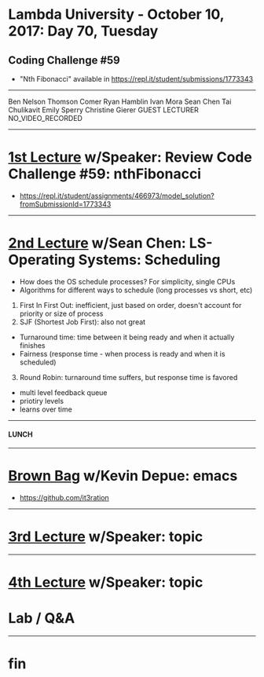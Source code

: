 # Lambda University - October 10, 2017: Day 70, Tuesday
## Coding Challenge #59
- "Nth Fibonacci" available in https://repl.it/student/submissions/1773343
***
Ben Nelson
Thomson Comer
Ryan Hamblin
Ivan Mora
Sean Chen
Tai Chulikavit
Emily Sperry
Christine Gierer
GUEST LECTURER
NO_VIDEO_RECORDED
***
# [1st Lecture](https://youtu.be/5qLwPFzqZh8) w/Speaker: Review Code Challenge #59: nthFibonacci
- https://repl.it/student/assignments/466973/model_solution?fromSubmissionId=1773343

***
# [2nd Lecture](https://youtu.be/vd5rosQ_8zI) w/Sean Chen: LS-Operating Systems: Scheduling
- How does the OS schedule processes? For simplicity, single CPUs
- Algorithms for different ways to schedule (long processes vs short, etc)
1. First In First Out: inefficient, just based on order, doesn't account for priority or size of process
2. SJF (Shortest Job First): also not great
  - Turnaround time: time between it being ready and when it actually finishes
  - Fairness (response time - when process is ready and when it is scheduled)
3. Round Robin: turnaround time suffers, but response time is favored
  - multi level feedback queue
  - priotiry levels
  - learns over time

***
#### LUNCH
***
# [Brown Bag](VIDEO_RECORDED_NOT_POSTED) w/Kevin Depue: emacs
- https://github.com/it3ration

***
# [3rd Lecture](VIDEO_RECORDED_NOT_POSTED) w/Speaker: topic
***
# [4th Lecture](VIDEO_RECORDED_NOT_POSTED) w/Speaker: topic
# Lab / Q&A
***
# fin
